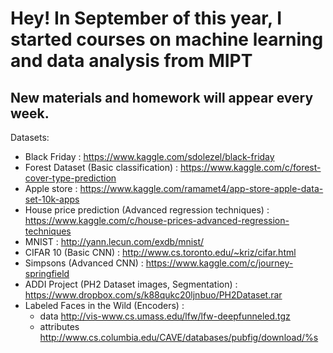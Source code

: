 # Hey! In September of this year, I started courses on machine learning and data analysis from MIPT

## New materials and homework will appear every week.

Datasets:

- Black Friday : <https://www.kaggle.com/sdolezel/black-friday>
- Forest Dataset (Basic classification) : <https://www.kaggle.com/c/forest-cover-type-prediction>
- Apple store : <https://www.kaggle.com/ramamet4/app-store-apple-data-set-10k-apps>
- House price prediction (Advanced regression techniques) : <https://www.kaggle.com/c/house-prices-advanced-regression-techniques>
- MNIST : <http://yann.lecun.com/exdb/mnist/>
- CIFAR 10 (Basic CNN) : <http://www.cs.toronto.edu/~kriz/cifar.html>
- Simpsons (Advanced CNN) : <https://www.kaggle.com/c/journey-springfield>
- ADDI Project (PH2 Dataset images, Segmentation) : <https://www.dropbox.com/s/k88qukc20ljnbuo/PH2Dataset.rar>
- Labeled Faces in the Wild (Encoders) :
  - data <http://vis-www.cs.umass.edu/lfw/lfw-deepfunneled.tgz>
  - attributes <http://www.cs.columbia.edu/CAVE/databases/pubfig/download/%s>
